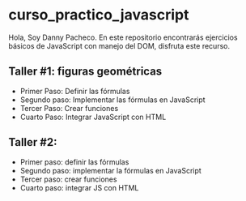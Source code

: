 # curso_practico_javascript
Hola, Soy Danny Pacheco. En este repositorio encontrarás ejercicios básicos de JavaScript con manejo del DOM, disfruta este recurso. 
## Taller #1: figuras geométricas

- Primer Paso: Definir las fórmulas
- Segundo paso: Implementar las fórmulas en JavaScript
- Tercer Paso: Crear funciones
- Cuarto Paso: Integrar JavaScript con HTML 

## Taller #2:
- Primer paso: definir las fórmulas
- Segundo paso: implementar la fórmulas en JavaScript 
- Tercer paso: crear funciones
- Cuarto paso: integrar JS con HTML
